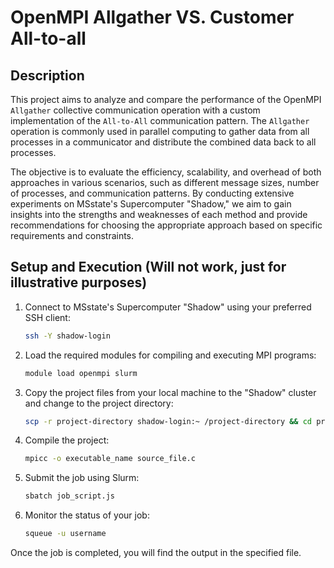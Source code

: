 # OpenMPI Allgather VS. Customer All-to-all

## Description

This project aims to analyze and compare the performance of the OpenMPI `Allgather` collective communication operation with a custom implementation of the `All-to-All` communication pattern. The `Allgather` operation is commonly used in parallel computing to gather data from all processes in a communicator and distribute the combined data back to all processes.

The objective is to evaluate the efficiency, scalability, and overhead of both approaches in various scenarios, such as different message sizes, number of processes, and communication patterns. By conducting extensive experiments on MSstate's Supercomputer "Shadow," we aim to gain insights into the strengths and weaknesses of each method and provide recommendations for choosing the appropriate approach based on specific requirements and constraints.

## Setup and Execution (Will not work, just for illustrative purposes)

1. Connect to MSstate's Supercomputer "Shadow" using your preferred SSH client:

   ```bash
   ssh -Y shadow-login
   ```



2. Load the required modules for compiling and executing MPI programs:

    ```bash
    module load openmpi slurm 
    ```
3. Copy the project files from your local machine to the "Shadow" cluster and change to the project directory:

    ```bash
    scp -r project-directory shadow-login:~ /project-directory && cd project-directory
    ```

4. Compile the project:

    ```bash
    mpicc -o executable_name source_file.c
    ```
5. Submit the job using Slurm:

    ```bash
    sbatch job_script.js
    ```
6. Monitor the status of your job:
    ```bash
    squeue -u username
    ```
Once the job is completed, you will find the output in the specified file.
